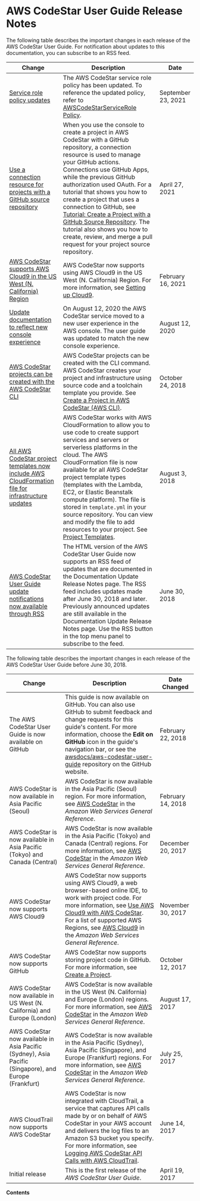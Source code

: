 # AWS CodeStar User Guide Release Notes<a name="history"></a>

The following table describes the important changes in each release of the AWS CodeStar User Guide\. For notification about updates to this documentation, you can subscribe to an RSS feed\. 

| Change | Description | Date | 
| --- |--- |--- |
| [Service role policy updates](#history) | The AWS CodeStar service role policy has been updated\. To reference the updated policy, refer to [ AWSCodeStarServiceRole Policy](https://docs.aws.amazon.com/codestar/latest/userguide/security-iam.html#security_iam_id-based-policy-examples-service-role)\. | September 23, 2021 | 
| [Use a connection resource for projects with a GitHub source repository](#history) | When you use the console to create a project in AWS CodeStar with a GitHub repository, a connection resource is used to manage your GitHub actions\. Connections use GitHub Apps, while the previous GitHub authorization used OAuth\. For a tutorial that shows you how to create a project that uses a connection to GitHub, see [Tutorial: Create a Project with a GitHub Source Repository](https://docs.aws.amazon.com/codestar/latest/userguide/console-tutorial.html)\. The tutorial also shows you how to create, review, and merge a pull request for your project source repository\. | April 27, 2021 | 
| [AWS CodeStar supports AWS Cloud9 in the US West \(N\. California\) Region](#history) | AWS CodeStar now supports using AWS Cloud9 in the US West \(N\. California\) Region\. For more information, see [Setting up Cloud9](https://docs.aws.amazon.com/codestar/latest/userguide/setting-up-ide-cloud9.html)\.  | February 16, 2021 | 
| [Update documentation to reflect new console experience](#history) | On August 12, 2020 the AWS CodeStar service moved to a new user experience in the AWS console\. The user guide was updated to match the new console experience\.  | August 12, 2020 | 
| [AWS CodeStar projects can be created with the AWS CodeStar CLI](#history) | AWS CodeStar projects can be created with the CLI command\. AWS CodeStar creates your project and infrastructure using source code and a toolchain template you provide\. See [Create a Project in AWS CodeStar \(AWS CLI\)](https://docs.aws.amazon.com/codestar/latest/userguide/how-to-create-project.html#how-to-create-project-cli)\. | October 24, 2018 | 
| [All AWS CodeStar project templates now include AWS CloudFormation file for infrastructure updates](#history) | AWS CodeStar works with AWS CloudFormation to allow you to use code to create support services and servers or serverless platforms in the cloud\. The AWS CloudFormation file is now available for all AWS CodeStar project template types \(templates with the Lambda, EC2, or Elastic Beanstalk compute platform\)\. The file is stored in `template.yml` in your source repository\. You can view and modify the file to add resources to your project\. See [Project Templates](https://docs.aws.amazon.com/codestar/latest/userguide/templates.html)\. | August 3, 2018 | 
| [AWS CodeStar User Guide update notifications now available through RSS](#history) | The HTML version of the AWS CodeStar User Guide now supports an RSS feed of updates that are documented in the Documentation Update Release Notes page\. The RSS feed includes updates made after June 30, 2018 and later\. Previously announced updates are still available in the Documentation Update Release Notes page\. Use the RSS button in the top menu panel to subscribe to the feed\.  | June 30, 2018 | 

The following table describes the important changes in each release of the AWS CodeStar User Guide before June 30, 2018\.


| Change | Description | Date Changed | 
| --- | --- | --- | 
|  The AWS CodeStar User Guide is now available on GitHub  |  This guide is now available on GitHub\. You can also use GitHub to submit feedback and change requests for this guide's content\. For more information, choose the **Edit on GitHub** icon in the guide's navigation bar, or see the [awsdocs/aws\-codestar\-user\-guide](https://github.com/awsdocs/aws-codestar-user-guide) repository on the GitHub website\.  | February 22, 2018 | 
|  AWS CodeStar is now available in Asia Pacific \(Seoul\)  |  AWS CodeStar is now available in the Asia Pacific \(Seoul\) region\. For more information, see [AWS CodeStar](https://docs.aws.amazon.com/general/latest/gr/rande.html#codestar_region) in the *Amazon Web Services General Reference*\.  | February 14, 2018 | 
|  AWS CodeStar is now available in Asia Pacific \(Tokyo\) and Canada \(Central\)  |  AWS CodeStar is now available in the Asia Pacific \(Tokyo\) and Canada \(Central\) regions\. For more information, see [AWS CodeStar](https://docs.aws.amazon.com/general/latest/gr/rande.html#codestar_region) in the *Amazon Web Services General Reference*\.  | December 20, 2017 | 
|  AWS CodeStar now supports AWS Cloud9  |  AWS CodeStar now supports using AWS Cloud9, a web browser\-based online IDE, to work with project code\. For more information, see [Use AWS Cloud9 with AWS CodeStar](setting-up-ide-cloud9.md)\.  For a list of supported AWS Regions, see [AWS Cloud9](https://docs.aws.amazon.com/general/latest/gr/rande.html#cloud9_region) in the *Amazon Web Services General Reference*\.   | November 30, 2017 | 
|  AWS CodeStar now supports GitHub  |  AWS CodeStar now supports storing project code in GitHub\. For more information, see [Create a Project](how-to-create-project.md)\.  | October 12, 2017 | 
|  AWS CodeStar now available in US West \(N\. California\) and Europe \(London\)  |  AWS CodeStar is now available in the US West \(N\. California\) and Europe \(London\) regions\. For more information, see [AWS CodeStar](https://docs.aws.amazon.com/general/latest/gr/rande.html#codestar_region) in the *Amazon Web Services General Reference*\.  | August 17, 2017 | 
|  AWS CodeStar now available in Asia Pacific \(Sydney\), Asia Pacific \(Singapore\), and Europe \(Frankfurt\)  |  AWS CodeStar is now available in the Asia Pacific \(Sydney\), Asia Pacific \(Singapore\), and Europe \(Frankfurt\) regions\. For more information, see [AWS CodeStar](https://docs.aws.amazon.com/general/latest/gr/rande.html#codestar_region) in the *Amazon Web Services General Reference*\.  | July 25, 2017 | 
|  AWS CloudTrail now supports AWS CodeStar  |  AWS CodeStar is now integrated with CloudTrail, a service that captures API calls made by or on behalf of AWS CodeStar in your AWS account and delivers the log files to an Amazon S3 bucket you specify\. For more information, see [Logging AWS CodeStar API Calls with AWS CloudTrail](logging-using-cloudtrail.md)\.  | June 14, 2017 | 
|  Initial release  |  This is the first release of the *AWS CodeStar User Guide*\.  | April 19, 2017 | 

**Contents**